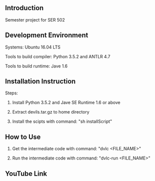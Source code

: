 ## Introduction
Semester project for SER 502

## Development Environment
Systems: Ubuntu 16.04 LTS

Tools to build compiler: Python 3.5.2 and ANTLR 4.7

Tools to build runtime: Jave 1.6

## Installation Instruction
Steps:

1. Install Python 3.5.2 and Jave SE Runtime 1.6 or above

2. Extract devils.tar.gz to home directory

3. Install the scipts with command: "sh installScript"

## How to Use
1. Get the intermediate code with command: "dvlc <FILE_NAME>"

2. Run the intermediate code with command: "dvlc-run <FILE_NAME>"

## YouTube Link
